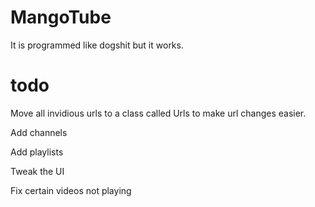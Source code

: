 # MangoTube

It is programmed like dogshit but it works.

# todo

Move all invidious urls to a class called Urls to make url changes easier. 

Add channels

Add playlists

Tweak the UI

Fix certain videos not playing

